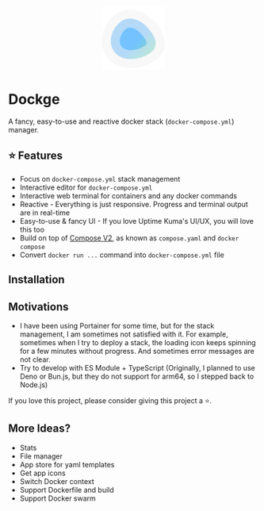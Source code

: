 <div align="center" width="100%">
    <img src="./frontend/public/icon.svg" width="128" alt="" />
</div>

# Dockge

A fancy, easy-to-use and reactive docker stack (`docker-compose.yml`) manager.

## ⭐ Features

- Focus on `docker-compose.yml` stack management
- Interactive editor for `docker-compose.yml`
- Interactive web terminal for containers and any docker commands
- Reactive - Everything is just responsive. Progress and terminal output are in real-time
- Easy-to-use & fancy UI - If you love Uptime Kuma's UI/UX, you will love this too
- Build on top of [Compose V2](https://docs.docker.com/compose/migrate/), as known as `compose.yaml` and `docker compose`
- Convert `docker run ...` command into `docker-compose.yml` file

## Installation

## Motivations

- I have been using Portainer for some time, but for the stack management, I am sometimes not satisfied with it. For example, sometimes when I try to deploy a stack, the loading icon keeps spinning for a few minutes without progress. And sometimes error messages are not clear.
- Try to develop with ES Module + TypeScript (Originally, I planned to use Deno or Bun.js, but they do not support for arm64, so I stepped back to Node.js)


If you love this project, please consider giving this project a ⭐.

## More Ideas?

- Stats
- File manager
- App store for yaml templates
- Get app icons
- Switch Docker context
- Support Dockerfile and build
- Support Docker swarm


